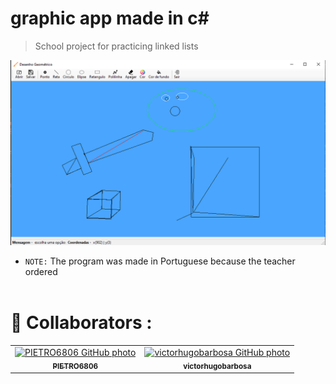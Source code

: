 # graphic app made in c#

> School project for practicing linked lists

<div align="center">
     <img src="https://raw.githubusercontent.com/victorhugobarbosa/Grafic-CSharp/main/grafic%20csharp%20img.png" width="800px;" alt="sample image">
</div>


* `NOTE:` The program was made in Portuguese because the teacher ordered
<br> <br>

# 🤝 Collaborators :
<table align="center">
  <tr>
    <td align="center">
      <a href="https://github.com/PIETRO6806">
        <img src="https://avatars.githubusercontent.com/u/113607418?v=4" width="100px;" alt="PIETRO6806 GitHub photo"/><br>
        <sub>
          <b>PIETRO6806</b>
        </sub>
      </a>
    </td>
    <td align="center">
      <a href="https://github.com/victorhugobarbosa">
        <img src="https://avatars.githubusercontent.com/u/125502112?v=4" width="100px;" alt="victorhugobarbosa GitHub photo"/><br>
        <sub>
          <b>victorhugobarbosa</b>
        </sub>
      </a>
    </td>
  </tr>
</table>
